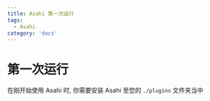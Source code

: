 ```yaml
---
title: Asahi 第一次运行
tags:
  - Asahi
category: 'docs'
---
```

# 第一次运行

在刚开始使用 Asahi 时, 你需要安装 Asahi 至您的 ```./plugins``` 文件夹当中

